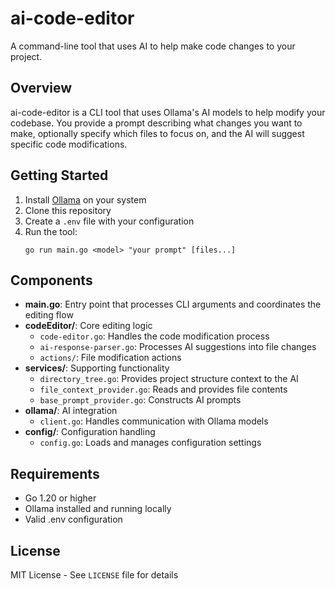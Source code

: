 # ai-code-editor

A command-line tool that uses AI to help make code changes to your project.

## Overview

ai-code-editor is a CLI tool that uses Ollama's AI models to help modify your codebase. You provide a prompt describing what changes you want to make, optionally specify which files to focus on, and the AI will suggest specific code modifications.

## Getting Started

1. Install [Ollama](https://ollama.ai/) on your system
2. Clone this repository
3. Create a `.env` file with your configuration
4. Run the tool:
   ```
   go run main.go <model> "your prompt" [files...]
   ```

## Components

* **main.go**: Entry point that processes CLI arguments and coordinates the editing flow
* **codeEditor/**: Core editing logic
  - `code-editor.go`: Handles the code modification process
  - `ai-response-parser.go`: Processes AI suggestions into file changes
  - `actions/`: File modification actions
* **services/**: Supporting functionality
  - `directory_tree.go`: Provides project structure context to the AI
  - `file_context_provider.go`: Reads and provides file contents
  - `base_prompt_provider.go`: Constructs AI prompts
* **ollama/**: AI integration
  - `client.go`: Handles communication with Ollama models
* **config/**: Configuration handling
  - `config.go`: Loads and manages configuration settings


## Requirements

* Go 1.20 or higher
* Ollama installed and running locally
* Valid .env configuration

## License

MIT License - See `LICENSE` file for details